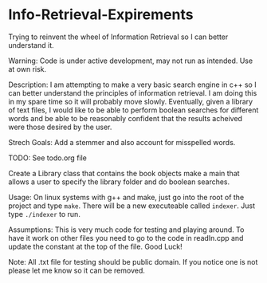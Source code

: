 # Info-Retrieval-Expirements
Trying to reinvent the wheel of Information Retrieval so I can better understand it.

Warning:
  Code is under active development, may not run as intended.  Use at own risk.

Description:
  I am attempting to make a very basic search engine in c++ so I can better understand the principles
  of information retrieval.  I am doing this in my spare time so it will probably move slowly.  Eventually,
  given a library of text files, I would like to be able to perform boolean searches for different words
  and be able to be reasonably confident that the results acheived were those desired by the user.

  Strech Goals:
    Add a stemmer and also account for misspelled words.
  
TODO:
  See todo.org file

  Create a Library class that contains the book objects
  make a main that allows a user to specify the library folder and do boolean searches.
  
Usage:
  On linux systems with g++ and make, just go into the root of the project and type `make`.  There will be 
  a new executeable called `indexer`.  Just type `./indexer` to run.
  
Assumptions:
  This is very much code for testing and playing around.  To have it work on other files you need to go to 
  the code in readIn.cpp and update the constant at the top of the file.  Good Luck!

Note:
  All .txt file for testing should be public domain.  If you notice one is not please let me know so it
  can be removed.
